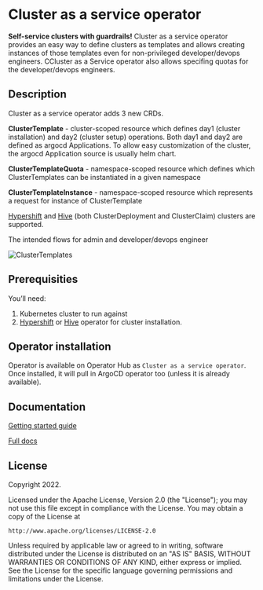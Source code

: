 # Cluster as a service operator
**Self-service clusters with guardrails!** Cluster as a service operator provides an easy way to define clusters as templates and allows creating instances of those templates even for non-privileged developer/devops engineers. CCluster as a Service operator also allows specifing quotas for the developer/devops engineers.

## Description
Cluster as a service operator adds 3 new CRDs.

**ClusterTemplate** - cluster-scoped resource which defines day1 (cluster installation) and day2 (cluster setup) operations. Both day1 and day2 are defined as argocd Applications. To allow easy customization of the cluster, the argocd Application source is usually helm chart.

**ClusterTemplateQuota** - namespace-scoped resource which defines which ClusterTemplates can be instantiated in a given namespace

**ClusterTemplateInstance** - namespace-scoped resource which represents a request for instance of ClusterTemplate

[Hypershift](https://github.com/openshift/hypershift) and [Hive](https://github.com/openshift/hive) (both ClusterDeployment and ClusterClaim) clusters are supported.

The intended flows for admin and developer/devops engineer

![ClusterTemplates](https://user-images.githubusercontent.com/2078045/204266251-53a60909-648d-439a-b085-00b7d6bc0f17.jpg)


## Prerequisities
You’ll need:
1. Kubernetes cluster to run against
2. [Hypershift](https://github.com/openshift/hypershift) or [Hive](https://github.com/openshift/hive) operator for cluster installation.

## Operator installation
Operator is available on Operator Hub as `Cluster as a service operator`. Once installed, it will pull in ArgoCD operator too (unless it is already available). 

## Documentation

[Getting started guide](./docs/quick-start.md)

[Full docs](./docs/index.md)


## License

Copyright 2022.

Licensed under the Apache License, Version 2.0 (the "License");
you may not use this file except in compliance with the License.
You may obtain a copy of the License at

    http://www.apache.org/licenses/LICENSE-2.0

Unless required by applicable law or agreed to in writing, software
distributed under the License is distributed on an "AS IS" BASIS,
WITHOUT WARRANTIES OR CONDITIONS OF ANY KIND, either express or implied.
See the License for the specific language governing permissions and
limitations under the License.

